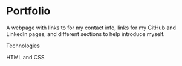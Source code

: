 # Portfolio

A webpage with links to for my contact info, links for my GitHub and LinkedIn pages, and different sections to help introduce myself.


Technologies

HTML and CSS
